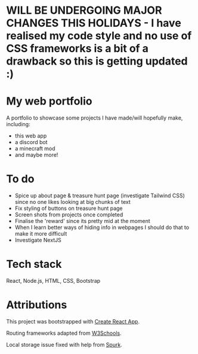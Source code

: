 # WILL BE UNDERGOING MAJOR CHANGES THIS HOLIDAYS - I have realised my code style and no use of CSS frameworks is a bit of a drawback so this is getting updated :)

# My web portfolio

A portfolio to showcase some projects I have made/will hopefully make, including:
- this web app
- a discord bot
- a minecraft mod
- and maybe more!

# To do 
- Spice up about page & treasure hunt page (investigate Tailwind CSS) since no one likes looking at big chunks of text
- Fix styling of buttons on treasure hunt page
- Screen shots from projects once completed
- Finalise the 'reward' since its pretty mid at the moment
- When I learn better ways of hiding info in webpages I should do that to make it more difficult
- Investigate NextJS

# Tech stack
React, Node.js, HTML, CSS, Bootstrap

# Attributions
This project was bootstrapped with [Create React App](https://github.com/facebook/create-react-app).

Routing frameworks adapted from [W3Schools](https://www.w3schools.com/react/react_router.asp).

Local storage issue fixed with help from [Spurk](https://github.com/Spurkus).
